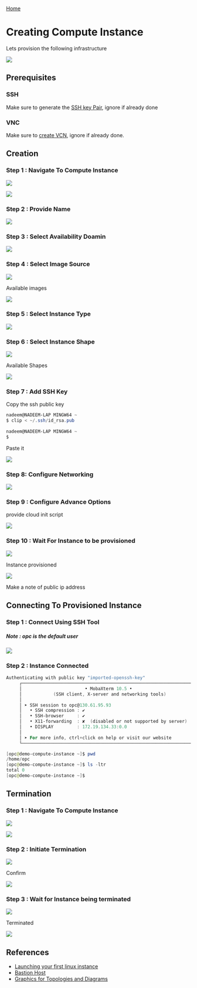 [Home](../README.md)

# Creating Compute Instance

Lets provision the following infrastructure

![](../resources/components-tobe-created.png)

## Prerequisites

### SSH

Make sure to generate the [SSH key Pair](GeneratingSshKey.md), ignore if already done

### VNC

Make sure to [create VCN](CreatingVCN.md), ignore if already done.

## Creation 

### Step 1 : Navigate To Compute Instance

![](../resources/navigate-compute-instance.png)

![](../resources/compute-instances.png)

### Step 2 : Provide Name

![](../resources/compute-instance-name.png)

### Step 3 : Select Availability Doamin

![](../resources/compute-instance-domain.png)

### Step 4 : Select Image Source

![](../resources/compute-instance-image-source.png)

Available images

![](../resources/compute-instance-images.png)

### Step 5 : Select Instance Type

![](../resources/compute-instance-instance-type.png)


### Step 6 : Select Instance Shape

![](../resources/compute-instance-instance-shape.png)

Available Shapes

![](../resources/compute-instance-instance-shapes.png)

### Step 7 : Add SSH Key

Copy the ssh public key

```Powershell
nadeem@NADEEM-LAP MINGW64 ~
$ clip < ~/.ssh/id_rsa.pub
 
nadeem@NADEEM-LAP MINGW64 ~
$
```
Paste it

![](../resources/compute-instance-ssh-key.png)

### Step 8: Configure Networking

![](../resources/compute-instance-networking.png)

### Step 9 : Configure Advance Options

provide cloud init script

![](../resources/compute-instance-advanced-options.png)

### Step 10 : Wait For Instance to be provisioned

![](../resources/compute-instance-being-provisioned.png)

Instance provisioned

![](../resources/compute-instance-provisioned.png)

Make a note of public ip address

## Connecting To Provisioned Instance 


### Step 1 :  Connect Using SSH Tool

##### Note : _opc_ is the default user

![](../resources/compute-instance-connect-options.png)

### Step 2 : Instance Connected

```Powershell
Authenticating with public key "imported-openssh-key"
     ┌────────────────────────────────────────────────────────────────────┐
     │                        • MobaXterm 10.5 •                          │
     │            (SSH client, X-server and networking tools)             │
     │                                                                    │
     │ ➤ SSH session to opc@130.61.95.93                                  │
     │   • SSH compression : ✔                                            │
     │   • SSH-browser     : ✔                                            │
     │   • X11-forwarding  : ✘  (disabled or not supported by server)     │
     │   • DISPLAY         : 172.19.134.33:0.0                            │
     │                                                                    │
     │ ➤ For more info, ctrl+click on help or visit our website           │
     └────────────────────────────────────────────────────────────────────┘

[opc@demo-compute-instance ~]$ pwd
/home/opc
[opc@demo-compute-instance ~]$ ls -ltr
total 0
[opc@demo-compute-instance ~]$

```



## Termination 


### Step 1 : Navigate To Compute Instance

![](../resources/navigate-compute-instance.png) 

![](../resources/compute-instances2.png)

### Step 2 : Initiate Termination

![](../resources/compute-instance-terminate.png)

Confirm

![](../resources/compute-instance-confirm-terminate.png)

### Step 3 : Wait for Instance being terminated

![](../resources/compute-instance-being-terminated.png)

Terminated

![](../resources/compute-instance-terminated.png)



## References

* [Launching your first linux instance](https://docs.cloud.oracle.com/iaas/Content/GSG/Reference/overviewworkflow.htm)
* [Bastion Host](http://wiki-tbe.us.oracle.com/download/attachments/64660285/Bastion.vsdx?version=2&modificationDate=1551638194000&api=v2)
* [Graphics for Topologies and Diagrams](https://docs.cloud.oracle.com/iaas/Content/General/Reference/graphicsfordiagrams.htm)
